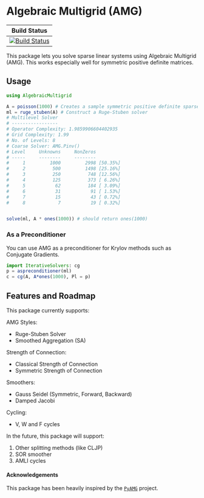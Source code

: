# Algebraic Multigrid (AMG)


| **Build Status**|
|:----------------------------------------------------------------:|
| [![Build Status](https://github.com/JuliaLinearAlgebra/AlgebraicMultigrid.jl/workflows/CI/badge.svg)](https://github.com/JuliaLinearAlgebra/AlgebraicMultigrid.jl/actions?query=workflow%3ACI)  |

This package lets you solve sparse linear systems using Algebraic Multigrid (AMG). This works especially well for symmetric positive definite matrices.

## Usage

```julia
using AlgebraicMultigrid

A = poisson(1000) # Creates a sample symmetric positive definite sparse matrix
ml = ruge_stuben(A) # Construct a Ruge-Stuben solver
# Multilevel Solver
# -----------------
# Operator Complexity: 1.9859906604402935
# Grid Complexity: 1.99
# No. of Levels: 8
# Coarse Solver: AMG.Pinv()
# Level     Unknowns     NonZeros
# -----     --------     --------
#     1         1000         2998 [50.35%]
#     2          500         1498 [25.16%]
#     3          250          748 [12.56%]
#     4          125          373 [ 6.26%]
#     5           62          184 [ 3.09%]
#     6           31           91 [ 1.53%]
#     7           15           43 [ 0.72%]
#     8            7           19 [ 0.32%]


solve(ml, A * ones(1000)) # should return ones(1000)
```

### As a Preconditioner
You can use AMG as a preconditioner for Krylov methods such as Conjugate Gradients.
```julia
import IterativeSolvers: cg
p = aspreconditioner(ml)
c = cg(A, A*ones(1000), Pl = p)
```

## Features and Roadmap

This package currently supports:

AMG Styles:
* Ruge-Stuben Solver
* Smoothed Aggregation (SA)

Strength of Connection:
* Classical Strength of Connection
* Symmetric Strength of Connection

Smoothers:
* Gauss Seidel (Symmetric, Forward, Backward)
* Damped Jacobi

Cycling:
* V, W and F cycles

In the future, this package will support:
1. Other splitting methods (like CLJP)
2. SOR smoother
3. AMLI cycles

#### Acknowledgements
This package has been heavily inspired by the [`PyAMG`](http://github.com/pyamg/pyamg) project.
